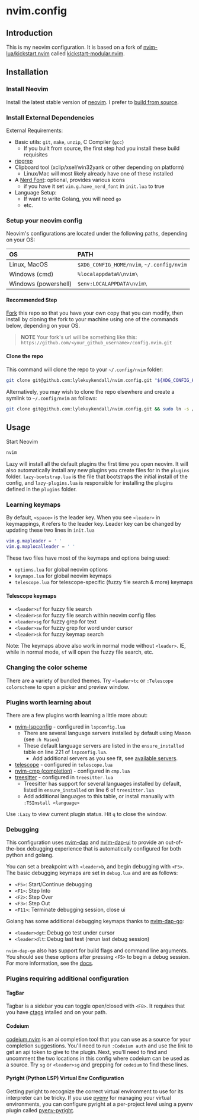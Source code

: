 # nvim.config

## Introduction

This is my neovim configuration. It is based on a fork of [nvim-lua/kickstart.nvim](https://github.com/nvim-lua/kickstart.nvim)
called [kickstart-modular.nvim](https://github.com/dam9000/kickstart-modular.nvim).

## Installation

### Install Neovim

Install the latest stable version of [neovim](https://github.com/neovim/neovim). I prefer to [build from source](https://github.com/neovim/neovim/blob/master/BUILD.md).

### Install External Dependencies

External Requirements:

- Basic utils: `git`, `make`, `unzip`, C Compiler (`gcc`)
  - If you built from source, the first step had you install these build requisites
- [ripgrep](https://github.com/BurntSushi/ripgrep#installation)
- Clipboard tool (xclip/xsel/win32yank or other depending on platform)
  - Linux/Mac will most likely already have one of these installed
- A [Nerd Font](https://www.nerdfonts.com/): optional, provides various icons
  - if you have it set `vim.g.have_nerd_font` in `init.lua` to true
- Language Setup:
  - If want to write Golang, you will need `go`
  - etc.

### Setup your neovim config

Neovim's configurations are located under the following paths, depending on your OS:

| OS | PATH |
| :- | :--- |
| Linux, MacOS | `$XDG_CONFIG_HOME/nvim`, `~/.config/nvim` |
| Windows (cmd)| `%localappdata%\nvim\` |
| Windows (powershell)| `$env:LOCALAPPDATA\nvim\` |

#### Recommended Step

[Fork](https://docs.github.com/en/get-started/quickstart/fork-a-repo) this repo
so that you have your own copy that you can modify, then install by cloning the
fork to your machine using one of the commands below, depending on your OS.

> **NOTE**
> Your fork's url will be something like this:
> `https://github.com/<your_github_username>/config.nvim.git`

#### Clone the repo

This command will clone the repo to your `~/.config/nvim` folder:

```sh
git clone git@github.com:lylekuykendall/nvim.config.git "${XDG_CONFIG_HOME:-$HOME/.config}"/nvim
```

Alternatively, you may wish to clone the repo elsewhere and create a symlink to `~/.config/nvim` as follows:

```sh
git clone git@github.com:lylekuykendall/nvim.config.git && sudo ln -s /path/to/cloned/repo ~/.config/nvim
```

## Usage

Start Neovim

```sh
nvim
```

Lazy will install all the default plugins the first time you open neovim. It will also automatically
install any new plugins you create files for in the `plugins` folder. `lazy-bootstrap.lua` is
the file that bootstraps the initial install of the config, and `lazy-plugins.lua` is
responsible for installing the plugins defined in the `plugins` folder.

### Learning keymaps

By default, `<space>` is the leader key. When you see `<leader>` in keymappings, it refers to the leader key.
Leader key can be changed by updating these two lines in `init.lua`

```lua
vim.g.mapleader = ' '
vim.g.maplocalleader = ' '
```

These two files have most of the keymaps and options being used:

- `options.lua` for global neovim options
- `keymaps.lua` for global neovim keymaps
- `telescope.lua` for telescope-specific (fuzzy file search & more) keymaps

#### Telescope keymaps

- `<leader>sf` for fuzzy file search
- `<leader>sn` for fuzzy file search within neovim config files
- `<leader>sg` for fuzzy grep for text
- `<leader>sw` for fuzzy grep for word under cursor
- `<leader>sk` for fuzzy keymap search

Note: The keymaps above also work in normal mode without `<leader>`. IE, while in normal mode,
`sf` will open the fuzzy file search, etc.

### Changing the color scheme

There are a variety of bundled themes. Try `<leader>tc` or `:Telescope colorscheme` to 
open a picker and preview window.

### Plugins worth learning about

There are a few plugins worth learning a little more about:

- [nvim-lspconfig](https://github.com/neovim/nvim-lspconfig) - configured in `lspconfig.lua`
  - There are several language servers installed by default using Mason (see `:h Mason`)
  - These default language servers are listed in the `ensure_installed` table on line 221 of `lspconfig.lua`.
    - Add additional servers as you see fit, see [available servers](https://github.com/williamboman/mason-lspconfig.nvim?tab=readme-ov-file#available-lsp-servers).
- [telescope](https://github.com/nvim-telescope/telescope.nvim) - configured in `telescope.lua`
- [nvim-cmp (completion)](https://github.com/hrsh7th/nvim-cmp) - configured in `cmp.lua`
- [treesitter](https://github.com/nvim-treesitter/nvim-treesitter) - configured in `treesitter.lua`
  - Treesitter has support for several languages installed by default, listed in `ensure_installed` on line 6 of `treesitter.lua`
  - Add additional languages to this table, or install manually with `:TSInstall <language>`

Use `:Lazy` to view current plugin status. Hit `q` to close the window.

### Debugging

This configuration uses [nvim-dap](https://github.com/mfussenegger/nvim-dap) and
[nvim-dap-ui](https://github.com/rcarriga/nvim-dap-ui) to provide an out-of-the-box
debugging experience that is automatically configured for both python and golang.

You can set a breakpoint with `<leader>b`, and begin debugging with `<F5>`. The basic
debugging keymaps are set in `debug.lua` and are as follows:

- `<F5>`: Start/Continue debugging
- `<F1>`: Step Into
- `<F2>`: Step Over
- `<F3>`: Step Out
- `<F11>`: Terminate debugging session, close ui

Golang has some additional debugging keymaps thanks to [nvim-dap-go](https://github.com/leoluz/nvim-dap-go/tree/main):

- `<leader>dgt`: Debug go test under cursor
- `<leader>dlt`: Debug last test (rerun last debug session)

`nvim-dap-go` also has support for build flags and command line arguments. You should
see these options after pressing `<F5>` to begin a debug session. For more information,
see the [docs](https://github.com/leoluz/nvim-dap-go/blob/main/README.md#debugging-with-command-line-arguments).

### Plugins requiring additional configuration

#### TagBar

Tagbar is a sidebar you can toggle open/closed with `<F8>`. It requires that you 
have [ctags](https://github.com/universal-ctags/ctags?tab=readme-ov-file#how-to-build-and-install) 
intalled and on your path.

#### Codeium

[codeium.nvim](https://github.com/Exafunction/codeium.nvim) is an ai completion tool that you can use 
as a source for your completion suggestions. You'll need to run `:Codeium auth` and use the link to get an
api token to give to the plugin. Next, you'll need to find and uncomment the two locations in this config
where codeium can be used as a source. Try `sg` or `<leader>sg` and grepping for `codeium` to find these lines.

#### Pyright (Python LSP) Virtual Env Configuration

Getting pyright to recognize the correct virtual environment to use for its interpreter can be tricky.
If you use [pyenv](https://github.com/pyenv/pyenv) for managing your virtual environments, you can 
configure pyright at a per-project level using a pyenv plugin called 
[pyenv-pyright](https://github.com/alefpereira/pyenv-pyright).
